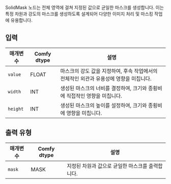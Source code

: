 
SolidMask 노드는 전체 영역에 걸쳐 지정된 값으로 균일한 마스크를 생성합니다. 이는 특정 차원과 강도의 마스크를 생성하도록 설계되어 다양한 이미지 처리 및 마스킹 작업에 유용합니다.

## 입력

| 매개변수   | Comfy dtype | 설명 |
|-----------|-------------|-------------|
| `value`   | FLOAT       | 마스크의 강도 값을 지정하여, 후속 작업에서의 전체적인 외관과 유용성에 영향을 미칩니다. |
| `width`   | INT         | 생성된 마스크의 너비를 결정하여, 크기와 종횡비에 직접적인 영향을 미칩니다. |
| `height`  | INT         | 생성된 마스크의 높이를 설정하여, 크기와 종횡비에 영향을 미칩니다. |

## 출력 유형

| 매개변수   | Comfy dtype | 설명 |
|-----------|-------------|-------------|
| `mask`    | MASK        | 지정된 차원과 값으로 균일한 마스크를 출력합니다. |

